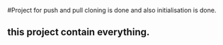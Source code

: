 #Project for push and pull 
cloning is done and also initialisation is done.
## this project contain everything.
